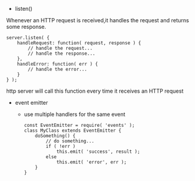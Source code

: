 * listen()  
  
Whenever an HTTP request is received,it handles the request and returns some response. 

    server.listen( {
        handleRequest: function( request, response ) {
            // handle the request...
            // handle the response...
        },
        handleError: function( err ) {
            // handle the error...
        }
    } );

http server will call this function every time it receives an HTTP request

* event emitter  
  * use multiple handlers for the same event 
  
        const EventEmitter = require( 'events' );
        class MyClass extends EventEmitter {
            doSomething() {
                // do something...
                if ( !err )
                    this.emit( 'success', result );
                else
                    this.emit( 'error', err );
            }
        }
